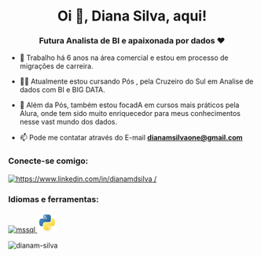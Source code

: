
<h1 align="center">Oi 👋, Diana Silva, aqui!</h1>
<h3 align="center">Futura Analista de BI e apaixonada por dados ❤️</h3>

- 🔭 Trabalho há 6 anos na área comercial e estou em processo de migrações de carreira. 

-  👩‍🎓 Atualmente estou cursando Pós , pela Cruzeiro do Sul em Analise de dados com BI e BIG DATA. 

- 🧠 Além da Pós, também estou focadA  em  cursos mais práticos pela Alura, onde tem sido muito enriquecedor para meus conhecimentos nesse vast mundo dos dados.

- 📫 Pode me contatar através do E-mail **dianamsilvaone@gmail.com**

<h3 align="left">Conecte-se comigo:</h3>
<p align="left">
<a href="https://linkedin.com/in/https://www.linkedin.com/in/dianamdsilva/" target="blank"><img align="center" src="https:// raw.githubusercontent.com/rahuldkjain/github-profile-readme-generator/master/src/images/icons/Social/linked-in-alt.svg" alt="https://www.linkedin.com/in/dianamdsilva /" height="30" width="40" /></a>
</p>

<h3 align="left">Idiomas e ferramentas:</h3>
<p align="left"> <a href="https://www.microsoft.com/en-us/sql-server" target="_blank" rel="noreferrer"> <img src="https:/ /www.svgrepo.com/show/303229/microsoft-sql-server-logo.svg" alt="mssql" width="40" height="40"/> </a> <a href="https:/ /www.python.org" target="_blank" rel="noreferrer"> <img src="https://raw.githubusercontent.com/devicons/devicon/master/icons/python/python-original.svg" alt ="python" width="40" height="40"/> </a> </p>

<p><img align="center" src="https://github-readme-stats.vercel.app /api/top-langs?username=dianam-silva&show_icons=true&locale=en&layout=compact" alt="dianam-silva" /></p>

<!--
- 🌱Futura Analista de Dados.
-
- 

**Dianam-silva/Dianam-silva** is a ✨ _special_ ✨ repository because its `README.md` (this file) appears on your GitHub profile.

Here are some ideas to get you started:

- 🔭 I’m currently working on ...
- 🌱 I’m currently learning ...
- 👯 I’m looking to collaborate on ...
- 🤔 I’m looking for help with ...
- 💬 Ask me about ...
- 📫 How to reach me: ...
- 😄 Pronouns: ...
- ⚡ Fun fact: ...
<!--
